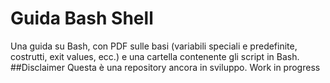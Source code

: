 # Guida Bash Shell

Una guida su Bash, con PDF sulle basi (variabili speciali e predefinite, costrutti, exit values, ecc.) e una cartella contenente gli script in Bash.
##Disclaimer
Questa è una repository ancora in sviluppo. Work in progress

